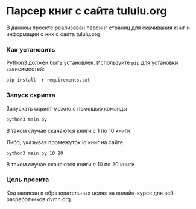 # Парсер книг с сайта tululu.org

В данном проекте реализован парсинг страниц для скачивания книг и информации о них с сайта tululu.org

### Как установить

Python3 должен быть установлен. 
Используйте `pip` для установки зависимостей:
```
pip install -r requirements.txt
```

### Запуск скрипта

Запускать скрипт можно с помощью команды
```
python3 main.py
```
В таком случае скачаются книги с 1 по 10 книги.

Либо, указывая промежуток id книг на сайте
```
python3 main.py 10 20
```
В таком случае скачаются книги с 10 по 20 книги.

### Цель проекта

Код написан в образовательных целях на онлайн-курсе для веб-разработчиков dvmn.org.

